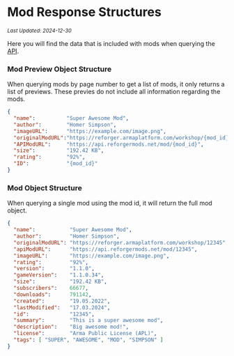 # Mod Response Structures
<sup>*Last Updated: 2024-12-30*</sup>

Here you will find the data that is included with mods when querying the [API](?page=documentation/api).

### **Mod Preview Object Structure**

When querying mods by page number to get a list of mods, it only returns a list of previews. These previes do not include
all information regarding the mods.

```json
{
  "name":          "Super Awesome Mod",                                   // string
  "author":        "Homer Simpson",                                       // string
  "imageURL":      "https://example.com/image.png",                       // string
  "originalModURL":"https://reforger.armaplatform.com/workshop/{mod_id}", // string
  "APIModURL":     "https://api.reforgermods.net/mod/{mod_id}",           // string
  "size":          "192.42 KB",                                           // string
  "rating":        "92%",                                                 // string
  "ID":            "{mod_id}"                                             // string
}
```


### **Mod Object Structure**

When querying a single mod using the mod id, it will return the full mod object.

```json
{
  "name":           "Super Awesome Mod",                                // string 
  "author":         "Homer Simpson",                                    // string
  "originalModURL": "https://reforger.armaplatform.com/workshop/12345", // string
  "apiModURL":      "https://api.reforgermods.net/mod/12345",           // string
  "imageURL":       "https://example.com/image.png",                    // string
  "rating":         "92%",                                              // string
  "version":        "1.1.0",                                            // string
  "gameVersion":    "1.1.0.34",                                         // string
  "size":           "192.42 KB",                                        // string
  "subscribers":    66677,                                              // int
  "downloads":      791142,                                             // int
  "created":        "19.05.2022",                                       // string
  "lastModified":   "17.03.2024",                                       // string
  "id":             "12345",                                            // string
  "summary":        "This is a super awesome mod",                      // string
  "description":    "Big awesome mod!",                                 // string
  "license":        "Arma Public License (APL)",                        // string
  "tags": [ "SUPER", "AWESOME", "MOD", "SIMPSON" ]                      // string array
}
```
